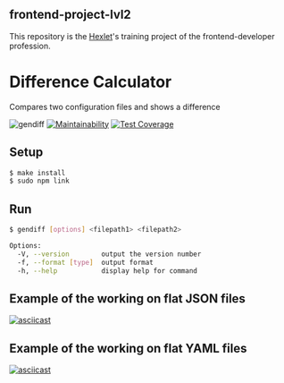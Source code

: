 ## frontend-project-lvl2

This repository is the [Hexlet](https://ru.hexlet.io/professions/frontend/projects/46)'s training project of the frontend-developer profession.

# Difference Calculator
Compares two configuration files and shows a difference

![gendiff](https://github.com/alex-yevs/frontend-project-lvl2/workflows/gendiff/badge.svg)
[![Maintainability](https://api.codeclimate.com/v1/badges/f499ef83c81c2b9b70ac/maintainability)](https://codeclimate.com/github/alex-yevs/frontend-project-lvl2/maintainability)
[![Test Coverage](https://api.codeclimate.com/v1/badges/f499ef83c81c2b9b70ac/test_coverage)](https://codeclimate.com/github/alex-yevs/frontend-project-lvl2/test_coverage)

## Setup

```sh
$ make install
$ sudo npm link
```

## Run

```sh
$ gendiff [options] <filepath1> <filepath2>
```
```sh
Options:
  -V, --version        output the version number
  -f, --format [type]  output format
  -h, --help           display help for command
```
## Example of the working on flat JSON files
[![asciicast](https://asciinema.org/a/qQK3qArtIRdCA1kvDbkmNBvg7.svg)](https://asciinema.org/a/qQK3qArtIRdCA1kvDbkmNBvg7)

## Example of the working on flat YAML files
[![asciicast](https://asciinema.org/a/AByaWzRpHPhUVdkom2HEmvqAY.svg)](https://asciinema.org/a/AByaWzRpHPhUVdkom2HEmvqAY)